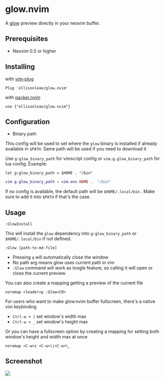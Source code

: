 # glow.nvim

A [glow](https://github.com/charmbracelet/glow) preview directly in your neovim buffer.

## Prerequisites

- Neovim 0.5 or higher

## Installing

with [vim-plug](https://github.com/junegunn/vim-plug)

```
Plug 'ellisonleao/glow.nvim'
```

with [packer.nvim](https://github.com/wbthomason/packer.nvim)

```
use {"ellisonleao/glow.nvim"}
```

## Configuration

- Binary path

This config will be used to set where the `glow` binary is installed if already available in `$PATH`. Same path will be
used if you need to download it

Use `g:glow_binary_path` for vimscript config or `vim.g.glow_binary_path` for lua config. Example:

```viml
let g:glow_binary_path = $HOME . "/bin"
```

```lua
vim.g.glow_binary_path = vim.env.HOME .. "/bin"
```

If no config is available, the default path will be `$HOME/.local/bin` . Make sure to add it into `$PATH` if that's the
case.

## Usage

```
:GlowInstall
```

This will install the `glow` dependency into `g:glow_binary_path` or `$HOME/.local/bin` if not defined.

```
:Glow [path-to-md-file]
```

- Pressing `q` will automatically close the window
- No path arg means glow uses current path in vim
- `:Glow` command will work as toogle feature, so calling it will open or close the current preview

You can also create a mapping getting a preview of the current file

```viml
noremap <leader>p :Glow<CR>
```

For users who want to make glow.nvim buffer fullscreen, there's a native vim keybinding

- `Ctrl-w + |` set window's width max
- `Ctrl-w + _` set window's height max

Or you can have a fullscreen option by creating a mapping for setting both window's height and width max at once

```viml
noremap <C-w>z <C-w>\|<C-w>\_
```

## Screenshot

![](https://i.postimg.cc/rynmX2X8/glow.gif)
